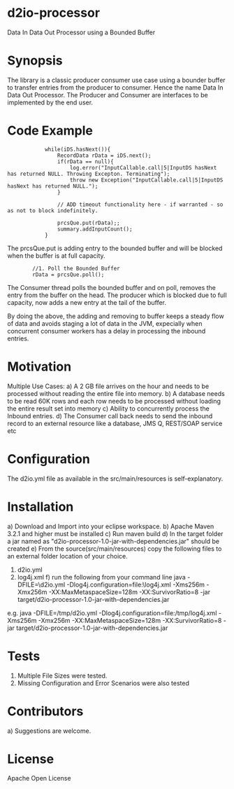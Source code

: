 # d2io-processor
Data In Data Out Processor using a Bounded Buffer

# Synopsis
The library is a classic producer consumer use case using a bounder buffer to transfer entries from the producer to consumer. Hence the name Data In Data Out Processor. The Producer and Consumer are interfaces to be implemented by the end user.

# Code Example 

				while(iDS.hasNext()){
					RecordData rData = iDS.next();
					if(rData == null){
						log.error("InputCallable.call|5|InputDS hasNext has returned NULL. Throwing Excepton. Terminating");
						throw new Exception("InputCallable.call|5|InputDS hasNext has returned NULL.");
					}
					
					// ADD timeout functionality here - if warranted - so as not to block indefinitely.
					
					prcsQue.put(rData);;
					summary.addInputCount();
				}

The prcsQue.put is adding entry to the bounded buffer and will be blocked when the buffer is at full capacity.

			//1. Poll the Bounded Buffer 
			rData = prcsQue.poll();
      
The Consumer thread polls the bounded buffer and on poll, removes the entry from the buffer on the head. The producer which is blocked due to full capacity, now adds a new entry at the tail of the buffer. 

By doing the above, the adding and removing to buffer keeps a steady flow of data and avoids staging a lot of data in the JVM, expecially when concurrent consumer workers has a delay in processing the inbound entries. 

# Motivation
Multiple Use Cases: 
a) A  2 GB file arrives on the hour and needs to be processed without reading the entire file into memory.
b) A database needs to be read 60K rows and each row needs to be processed without loading the entire result set into memory
c) Ability to concurrently process the Inbound entries.
d) The Consumer call back needs to send the inbound record to an external resource like a database, JMS Q, REST/SOAP service etc

# Configuration
 The d2io.yml file as available in the src/main/resources is self-explanatory. 

# Installation 
a) Download and Import into your eclipse workspace.
b) Apache Maven 3.2.1 and higher must be installed
c) Run maven build
d) In the target folder a jar named as "d2io-processor-1.0-jar-with-dependencies.jar" should be created
e) From the source(src/main/resources) copy the following files to an external folder location of your choice. 
  1) d2io.yml
  2) log4j.xml 
f) run the following from your command line 
   java -DFILE=<path>\d2io.yml -Dlog4j.configuration=file:<path>\log4j.xml -Xms256m -Xmx256m -XX:MaxMetaspaceSize=128m -XX:SurvivorRatio=8 -jar target/d2io-processor-1.0-jar-with-dependencies.jar

  e.g. java -DFILE=/tmp/d2io.yml -Dlog4j.configuration=file:/tmp/log4j.xml -Xms256m -Xmx256m -XX:MaxMetaspaceSize=128m -XX:SurvivorRatio=8 -jar target/d2io-processor-1.0-jar-with-dependencies.jar

# Tests
1) Multiple File Sizes were tested.
2) Missing Configuration and Error Scenarios were also tested

# Contributors
a) Suggestions are welcome.

# License
Apache Open License
